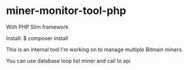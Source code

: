 # miner-monitor-tool-php

With PHP Slim framework

Install: 
$ composer install


This is an internal tool I'm working on to manage multiple Bitmain miners.

You can use database loop list miner and call to api
